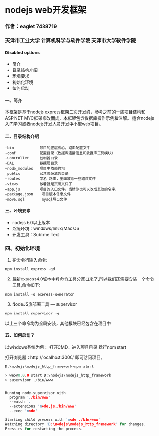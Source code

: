 # nodejs web开发框架
### 作者：eaglet 7488719
### 天津市工业大学 计算机科学与软件学院 天津市大学软件学院

#### Disabled options

- 简介
- 目录结构介绍
- 环境要求
- 初始化环境
- 如何启动

#### 一、简介
  本框架是基于nodejs express框架二次开发的，参考之前的一些项目结构和ASP.NET MVC框架修改而成，本框架包含数据库操作示例和注解。
  适合nodejs入门学习或者nodejs开发人员开发中小型web项目。

#### 二、目录结构介绍
    –bin            项目的底层核心，路由配置文件
	-conf           配置目录（数据库连接信息和数据库工具模块）
	-Controller     控制器目录
	-DAL            数据层目录
    –node_modules   项目中依赖的包
    –public         公共资源放的目录
    –routes         学名 路由，里面放着一些路由文件
    –views          放着就是页面文件了
    –app.js         项目的入口文件。当然你也可以改成其他的名字。
    –package.json    项目版本信息文件
	-move.sql        mysql导出文件 
    
#### 三、环境要求
- nodejs 6.0以上版本
- 系统环境：windows/linux/Mac OS
- 开发工具：Sublime Text

###  四、初始化环境
1. 在命令行输入命令;
```c
npm install express -gd
```

2. 最新express4.0版本中将命令工具分家出来了,所以我们还需要安装一个命令工具,命令如下:
```c
npm install -g express-generator
``` 
3. NodeJS热部署工具 — supervisor
```c
npm install supervisor -g
```

以上三个命令均为全局安装，其他模块已经包含在项目中


#### 五、如何启动？
以windows系统为例：
打开CMD，进入项目目录
运行npm start

打开浏览器：http://localhost:3000/
即可访问项目。
```c
D:\nodejs\nodejs_http_framework>npm start

> web@0.0.0 start D:\nodejs\nodejs_http_framework
> supervisor ./bin/www


Running node-supervisor with
  program './bin/www'
  --watch '.'
  --extensions 'node,js,/bin/www'
  --exec 'node'

Starting child process with 'node ./bin/www'
Watching directory 'D:\nodejs\nodejs_http_framework' for changes.
Press rs for restarting the process.

```


